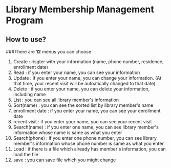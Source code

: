 # Library Membership Management Program

## How to use?

###There are **12** menus you can choose

1. Create : risgter with your information (name, phone number, residence, enrollment date)
2. Read : if you enter your name, you can see your information
3. Update : if you enter your name, you can change your information.
(At that time, your recent visit will be autoatically changed to that date)
4. Delete : if you enter your name, you can delete your information, including name
5. List : you can see all library member's information
6. Sort(name) : you can see the sorted list by library member's name
7. enrollment date : if you enter your name, you can see your enrollment date
8. recent visit : if you enter your name, you can see your recent visit 
9. Search(name) : if you enter one name, you can see library member's information whose name is same as what you enter
10. Search(phone) : if you enter one phone number, you can see library member's information whose phone number is same as what you enter
11. Load : if there is a file which already has member's information, you can load the file 
12. save : you can save file which you might change 
